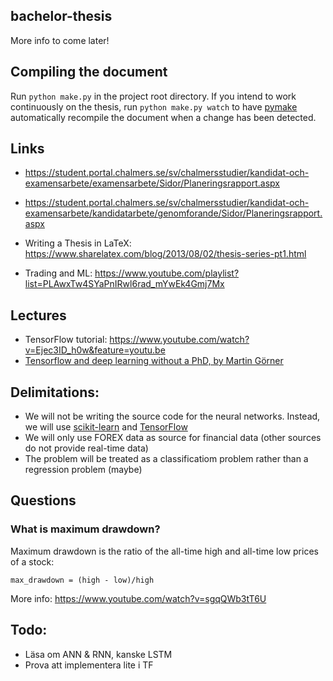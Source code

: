 ## bachelor-thesis

More info to come later!

## Compiling the document

Run `python make.py` in the project root directory. If you intend to work continuously on the thesis, run `python make.py watch` to have [pymake](https://github.com/philiparvidsson/pymake) automatically recompile the document when a change has been detected.

## Links

* https://student.portal.chalmers.se/sv/chalmersstudier/kandidat-och-examensarbete/examensarbete/Sidor/Planeringsrapport.aspx
* https://student.portal.chalmers.se/sv/chalmersstudier/kandidat-och-examensarbete/kandidatarbete/genomforande/Sidor/Planeringsrapport.aspx

* Writing a Thesis in LaTeX: https://www.sharelatex.com/blog/2013/08/02/thesis-series-pt1.html
* Trading and ML: https://www.youtube.com/playlist?list=PLAwxTw4SYaPnIRwl6rad_mYwEk4Gmj7Mx

## Lectures

* TensorFlow tutorial: https://www.youtube.com/watch?v=Ejec3ID_h0w&feature=youtu.be
* [Tensorflow and deep learning without a PhD, by Martin Görner](https://www.youtube.com/watch?v=vq2nnJ4g6N0)

## Delimitations:

* We will not be writing the source code for the neural networks. Instead, we will use [scikit-learn](http://scikit-learn.org/) and [TensorFlow](https://www.tensorflow.org/)
* We will only use FOREX data as source for financial data (other sources  do not provide real-time data)
* The problem will be treated as a classificatiom problem rather than a regression problem (maybe)

## Questions

### What is maximum drawdown?

Maximum drawdown is the ratio of the all-time high and all-time low prices of a stock:

`max_drawdown = (high - low)/high`

More info: https://www.youtube.com/watch?v=sgqQWb3tT6U

## Todo:

* Läsa om ANN & RNN, kanske LSTM
* Prova att implementera lite i TF